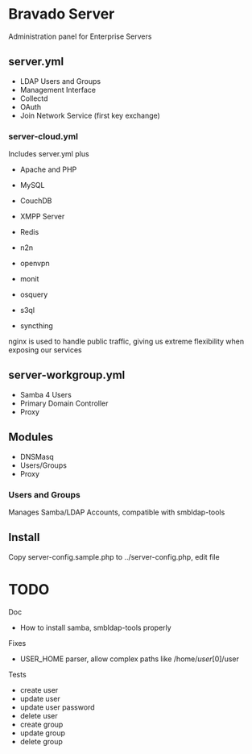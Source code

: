 # Bravado Server

Administration panel for Enterprise Servers

## server.yml
  * LDAP Users and Groups
  * Management Interface
  * Collectd
  * OAuth
  * Join Network Service (first key exchange)
  
### server-cloud.yml
  Includes server.yml plus
  
  * Apache and PHP
    
  * MySQL
  * CouchDB
  * XMPP Server
  * Redis
  * n2n
  * openvpn
  * monit
  * osquery
  * s3ql
  * syncthing

nginx is used to handle public traffic, giving us extreme flexibility
when exposing our services

## server-workgroup.yml

  * Samba 4 Users
  * Primary Domain Controller
  * Proxy
  
## Modules

  * DNSMasq
  * Users/Groups
  * Proxy

### Users and Groups
 Manages Samba/LDAP Accounts, compatible with smbldap-tools

## Install
 Copy server-config.sample.php to ../server-config.php, edit file

# TODO

Doc
  * How to install samba, smbldap-tools properly

Fixes
  * USER_HOME parser, allow complex paths like /home/$user[0]/$user

Tests

  * create user
  * update user
  * update user password
  * delete user
  * create group
  * update group
  * delete group
